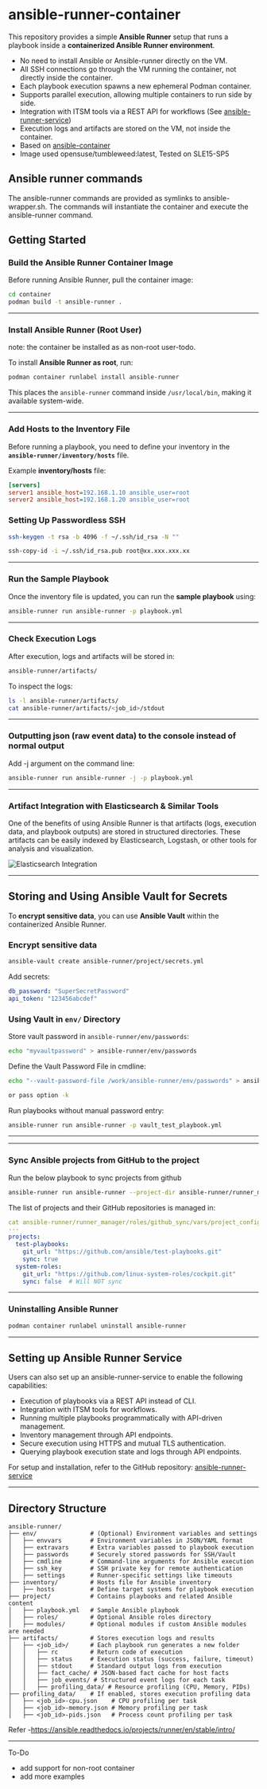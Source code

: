 # ansible-runner-container

This repository provides a simple **Ansible Runner** setup that runs a playbook inside a **containerized Ansible Runner environment**.

- No need to install Ansible or Ansible-runner directly on the VM.
- All SSH connections go through the VM running the container, not directly inside the container.
- Each playbook execution spawns a new ephemeral Podman container.
- Supports parallel execution, allowing multiple containers to run side by side.
- Integration with ITSM tools via a REST API for workflows (See [ansible-runner-service](https://github.com/HVSharma12/ansible-runner-service))
- Execution logs and artifacts are stored on the VM, not inside the container.
- Based on [ansible-container](https://github.com/ansible-container/)
- Image used opensuse/tumbleweed:latest, Tested on SLE15-SP5

## Ansible runner commands

The ansible-runner commands are provided as symlinks to ansible-wrapper.sh. The commands will instantiate the container and execute the ansible-runner command.

## Getting Started

### Build the Ansible Runner Container Image

Before running Ansible Runner, pull the container image:

```sh
cd container
podman build -t ansible-runner .
```

---

### Install Ansible Runner (Root User)
note: the container be installed as as non-root user-todo.

To install **Ansible Runner as root**, run:

```sh
podman container runlabel install ansible-runner
```

This places the `ansible-runner` command inside `/usr/local/bin`, making it available system-wide.

---

### Add Hosts to the Inventory File

Before running a playbook, you need to define your inventory in the **`ansible-runner/inventory/hosts`** file.

Example **inventory/hosts** file:

```ini
[servers]
server1 ansible_host=192.168.1.10 ansible_user=root
server2 ansible_host=192.168.1.20 ansible_user=root
```
### Setting Up Passwordless SSH
```bash
ssh-keygen -t rsa -b 4096 -f ~/.ssh/id_rsa -N ""

ssh-copy-id -i ~/.ssh/id_rsa.pub root@xx.xxx.xxx.xx

```

---

### Run the Sample Playbook

Once the inventory file is updated, you can run the **sample playbook** using:

```sh
ansible-runner run ansible-runner -p playbook.yml
```

---

### Check Execution Logs

After execution, logs and artifacts will be stored in:

```sh
ansible-runner/artifacts/
```

To inspect the logs:

```sh
ls -l ansible-runner/artifacts/
cat ansible-runner/artifacts/<job_id>/stdout
```
---
### Outputting json (raw event data) to the console instead of normal output

Add -j argument on the command line:
```sh
ansible-runner run ansible-runner -j -p playbook.yml
```

---
### Artifact Integration with Elasticsearch & Similar Tools
One of the benefits of using Ansible Runner is that artifacts (logs, execution data, and playbook outputs) are stored in structured directories.
These artifacts can be easily indexed by Elasticsearch, Logstash, or other tools for analysis and visualization.

![Elasticsearch Integration](https://github.com/HVSharma12/ansible-runner-container/blob/main/Screenshot_20250207_060322.png)

---
## Storing and Using Ansible Vault for Secrets

To **encrypt sensitive data**, you can use **Ansible Vault** within the containerized Ansible Runner.

### **Encrypt sensitive data**
```sh
ansible-vault create ansible-runner/project/secrets.yml
```
Add secrets:
```yaml
db_password: "SuperSecretPassword"
api_token: "123456abcdef"
```

### **Using Vault in `env/` Directory**
Store vault password in `ansible-runner/env/passwords`:
```sh
echo "myvaultpassword" > ansible-runner/env/passwords
```
Define the Vault Password File in cmdline:
```sh
echo "--vault-password-file /work/ansible-runner/env/passwords" > ansible-runner/env/cmdline

or pass option -k

```
Run playbooks without manual password entry:
```sh
ansible-runner run ansible-runner -p vault_test_playbook.yml
```
---

---
### Sync Ansible projects from GitHub to the project

Run the below playbook to sync projects from github
```sh
ansible-runner run ansible-runner --project-dir ansible-runner/runner_manager -p sync_github_projects.yml
```
The list of projects and their GitHub repositories is managed in:

```yaml
cat ansible-runner/runner_manager/roles/github_sync/vars/project_config.yml 
---
projects:
  test-playbooks:
    git_url: "https://github.com/ansible/test-playbooks.git"
    sync: true
  system-roles:
    git_url: "https://github.com/linux-system-roles/cockpit.git"
    sync: false  # Will NOT sync

```

---
### Uninstalling Ansible Runner

```sh
podman container runlabel uninstall ansible-runner
```
---
## Setting up Ansible Runner Service

Users can also set up an ansible-runner-service to enable the following capabilities:

  - Execution of playbooks via a REST API instead of CLI.
  - Integration with ITSM tools for workflows.
  - Running multiple playbooks programmatically with API-driven management.
  - Inventory management through API endpoints.
  - Secure execution using HTTPS and mutual TLS authentication.
  - Querying playbook execution state and logs through API endpoints.

For setup and installation, refer to the GitHub repository: [ansible-runner-service](https://github.com/HVSharma12/ansible-runner-service)

---

## Directory Structure

```
ansible-runner/
├── env/               # (Optional) Environment variables and settings
│   ├── envvars        # Environment variables in JSON/YAML format
│   ├── extravars      # Extra variables passed to playbook execution
│   ├── passwords      # Securely stored passwords for SSH/Vault
│   ├── cmdline        # Command-line arguments for Ansible execution
│   ├── ssh_key        # SSH private key for remote authentication
│   ├── settings       # Runner-specific settings like timeouts
├── inventory/         # Hosts file for Ansible inventory
│   ├── hosts          # Define target systems for playbook execution
├── project/           # Contains playbooks and related Ansible content
│   ├── playbook.yml   # Sample Ansible playbook
│   ├── roles/         # Optional Ansible roles directory
│   ├── modules/       # Optional modules if custom Ansible modules are needed
├── artifacts/         # Stores execution logs and results
│   ├── <job_id>/      # Each playbook run generates a new folder
│   │   ├── rc         # Return code of execution
│   │   ├── status     # Execution status (success, failure, timeout)
│   │   ├── stdout     # Standard output logs from execution
│   │   ├── fact_cache/ # JSON-based fact cache for host facts
│   │   ├── job_events/ # Structured event logs for each task
│   │   ├── profiling_data/ # Resource profiling (CPU, Memory, PIDs)
├── profiling_data/    # If enabled, stores execution profiling data
│   ├── <job_id>-cpu.json    # CPU profiling per task
│   ├── <job_id>-memory.json # Memory profiling per task
│   ├── <job_id>-pids.json   # Process count profiling per task
```
Refer -https://ansible.readthedocs.io/projects/runner/en/stable/intro/

---
To-Do
- add support for non-root container
- add more examples

